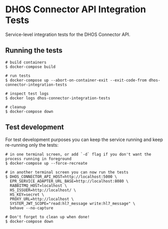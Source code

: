 # DHOS Connector API Integration Tests
Service-level integration tests for the DHOS Connector API.

## Running the tests
```
# build containers
$ docker-compose build

# run tests
$ docker-compose up --abort-on-container-exit --exit-code-from dhos-connector-integration-tests

# inspect test logs
$ docker logs dhos-connector-integration-tests

# cleanup
$ docker-compose down
```

## Test development
For test development purposes you can keep the service running and keep re-running only the tests:
```
# in one terminal screen, or add `-d` flag if you don't want the process running in foreground
$ docker-compose up --force-recreate

# in another terminal screen you can now run the tests
$ DHOS_CONNECTOR_API_HOST=http://localhost:5000 \
  EPR_SERVICE_ADAPTER_URL_BASE=http://localhost:8080 \
  RABBITMQ_HOST=localhost \
  HS_ISSUER=http://localhost/ \
  HS_KEY=secret \
  PROXY_URL=http://localhost \
  SYSTEM_JWT_SCOPE="read:hl7_message write:hl7_message" \
  behave --no-capture

# Don't forget to clean up when done!
$ docker-compose down
```
